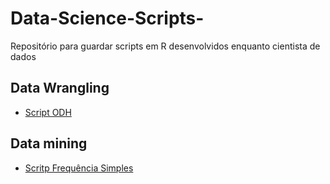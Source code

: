 # Data-Science-Scripts-
Repositório para guardar scripts em R desenvolvidos enquanto cientista de dados

## Data Wrangling

- [Script ODH](anexos/ouvidoria_v3.R)

## Data mining

- [Scritp Frequência Simples](anexos/Script_CCLGBTI.R)
 